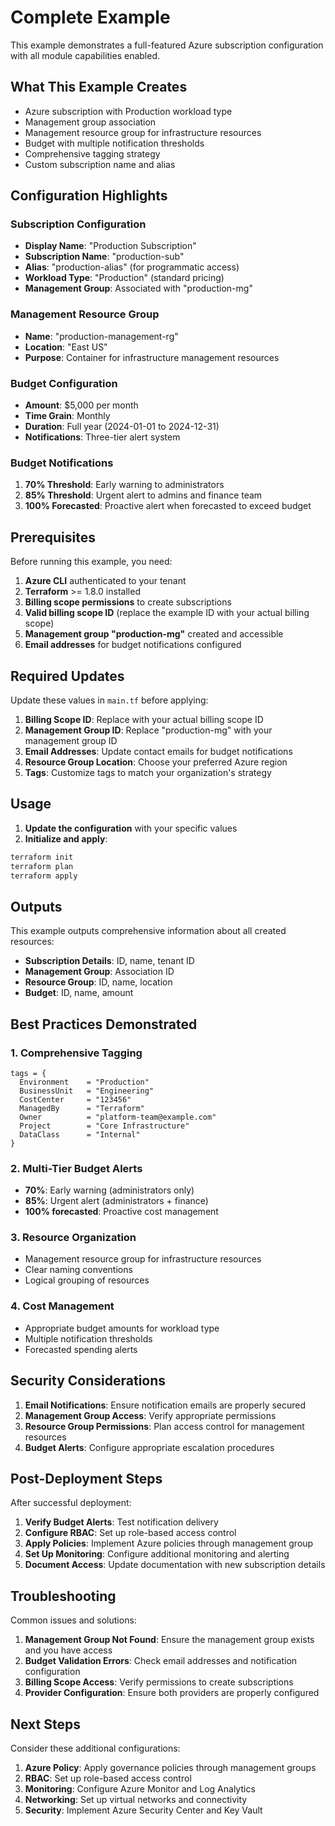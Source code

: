 # Complete Example

This example demonstrates a full-featured Azure subscription configuration with all module capabilities enabled.

## What This Example Creates

- Azure subscription with Production workload type
- Management group association
- Management resource group for infrastructure resources
- Budget with multiple notification thresholds
- Comprehensive tagging strategy
- Custom subscription name and alias

## Configuration Highlights

### Subscription Configuration
- **Display Name**: "Production Subscription"
- **Subscription Name**: "production-sub"
- **Alias**: "production-alias" (for programmatic access)
- **Workload Type**: "Production" (standard pricing)
- **Management Group**: Associated with "production-mg"

### Management Resource Group
- **Name**: "production-management-rg"
- **Location**: "East US"
- **Purpose**: Container for infrastructure management resources

### Budget Configuration
- **Amount**: $5,000 per month
- **Time Grain**: Monthly
- **Duration**: Full year (2024-01-01 to 2024-12-31)
- **Notifications**: Three-tier alert system

### Budget Notifications
1. **70% Threshold**: Early warning to administrators
2. **85% Threshold**: Urgent alert to admins and finance team
3. **100% Forecasted**: Proactive alert when forecasted to exceed budget

## Prerequisites

Before running this example, you need:

1. **Azure CLI** authenticated to your tenant
2. **Terraform** >= 1.8.0 installed
3. **Billing scope permissions** to create subscriptions
4. **Valid billing scope ID** (replace the example ID with your actual billing scope)
5. **Management group "production-mg"** created and accessible
6. **Email addresses** for budget notifications configured

## Required Updates

Update these values in `main.tf` before applying:

1. **Billing Scope ID**: Replace with your actual billing scope ID
2. **Management Group ID**: Replace "production-mg" with your management group ID
3. **Email Addresses**: Update contact emails for budget notifications
4. **Resource Group Location**: Choose your preferred Azure region
5. **Tags**: Customize tags to match your organization's strategy

## Usage

1. **Update the configuration** with your specific values
2. **Initialize and apply**:

```bash
terraform init
terraform plan
terraform apply
```

## Outputs

This example outputs comprehensive information about all created resources:

- **Subscription Details**: ID, name, tenant ID
- **Management Group**: Association ID
- **Resource Group**: ID, name, location
- **Budget**: ID, name, amount

## Best Practices Demonstrated

### 1. Comprehensive Tagging
```hcl
tags = {
  Environment    = "Production"
  BusinessUnit   = "Engineering"
  CostCenter     = "123456"
  ManagedBy      = "Terraform"
  Owner          = "platform-team@example.com"
  Project        = "Core Infrastructure"
  DataClass      = "Internal"
}
```

### 2. Multi-Tier Budget Alerts
- **70%**: Early warning (administrators only)
- **85%**: Urgent alert (administrators + finance)
- **100% forecasted**: Proactive cost management

### 3. Resource Organization
- Management resource group for infrastructure resources
- Clear naming conventions
- Logical grouping of resources

### 4. Cost Management
- Appropriate budget amounts for workload type
- Multiple notification thresholds
- Forecasted spending alerts

## Security Considerations

1. **Email Notifications**: Ensure notification emails are properly secured
2. **Management Group Access**: Verify appropriate permissions
3. **Resource Group Permissions**: Plan access control for management resources
4. **Budget Alerts**: Configure appropriate escalation procedures

## Post-Deployment Steps

After successful deployment:

1. **Verify Budget Alerts**: Test notification delivery
2. **Configure RBAC**: Set up role-based access control
3. **Apply Policies**: Implement Azure policies through management group
4. **Set Up Monitoring**: Configure additional monitoring and alerting
5. **Document Access**: Update documentation with new subscription details

## Troubleshooting

Common issues and solutions:

1. **Management Group Not Found**: Ensure the management group exists and you have access
2. **Budget Validation Errors**: Check email addresses and notification configuration
3. **Billing Scope Access**: Verify permissions to create subscriptions
4. **Provider Configuration**: Ensure both providers are properly configured

## Next Steps

Consider these additional configurations:

1. **Azure Policy**: Apply governance policies through management groups
2. **RBAC**: Set up role-based access control
3. **Monitoring**: Configure Azure Monitor and Log Analytics
4. **Networking**: Set up virtual networks and connectivity
5. **Security**: Implement Azure Security Center and Key Vault